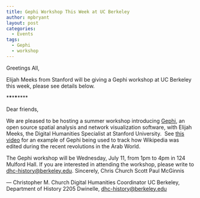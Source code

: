 ```yaml
---
title: Gephi Workshop This Week at UC Berkeley
author: mpbryant
layout: post
categories:
  - Events
tags:
  - Gephi
  - workshop
---
```

Greetings All,

Elijah Meeks from Stanford will be giving a Gephi workshop at UC Berkeley this week, please see details below.

\***\***\***\***\****

Dear friends,

We are pleased to be hosting a summer workshop introducing <a href="http://gephi.org/" target="_blank">Gephi</a>, an open source spatial analysis and network visualization software, with Elijah Meeks, the Digital Humanities Specialist at Stanford University.  See <a href="http://www.youtube.com/watch?v=z3Wo22jl4Ac&feature=player_embedded" target="_blank">this video</a> for an example of Gephi being used to track how Wikipedia was edited during the recent revolutions in the Arab World.

The Gephi workshop will be Wednesday, July 11, from 1pm to 4pm in 124 Mulford Hall. If you are interested in attending the workshop, please write to <a href="mailto:dhc-history@berkeley.edu" target="_blank">dhc-history@berkeley.edu</a>.
Sincerely,
Chris Church
Scott Paul McGinnis

&#8212;
Christopher M. Church
Digital Humanities Coordinator
UC Berkeley, Department of History
2205 Dwinelle, <a href="mailto:dhc-history@berkeley.edu" target="_blank">dhc-history@berkeley.edu</a>
